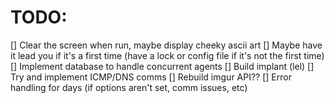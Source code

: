 # TODO:

[] Clear the screen when run, maybe display cheeky ascii art
[] Maybe have it lead you if it's a first time (have a lock or config file if it's not the first time)
[] Implement database to handle concurrent agents
[] Build implant (lel)
[] Try and implement ICMP/DNS comms
[] Rebuild imgur API??
[] Error handling for days (if options aren't set, comm issues, etc)



